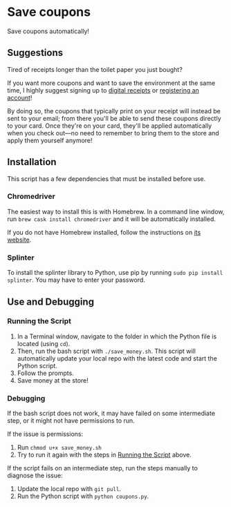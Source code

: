 # Save coupons
Save coupons automatically!

## Suggestions
Tired of receipts longer than the toilet paper you just bought?

If you want more coupons and want to save the environment at the same time, I highly suggest signing up to [digital receipts](https://www.cvs.com/content/digital-receipt "CVS Digital Receipts") or [registering an account](https://www.walgreens.com/register/regOptions.jsp "Walgreens Accounts")!

By doing so, the coupons that typically print on your receipt will instead be sent to your email; from there you'll be able to send these coupons directly to your card. Once they're on your card, they'll be applied automatically when you check out—no need to remember to bring them to the store and apply them yourself anymore!

## Installation
This script has a few dependencies that must be installed before use.

### Chromedriver
The easiest way to install this is with Homebrew. In a command line window, run `brew cask install chromedriver` and it will be automatically installed.

If you do not have Homebrew installed, follow the instructions on [its website](https://brew.sh/ "Homebrew").

### Splinter
To install the splinter library to Python, use pip by running `sudo pip install splinter`. You may have to enter your password.

## Use and Debugging
### <a name="use"></a>Running the Script
1. In a Terminal window, navigate to the folder in which the Python file is located (using `cd`).
2. Then, run the bash script with `./save_money.sh`. This script will automatically update your local repo with the latest code and start the Python script.
3. Follow the prompts.
4. Save money at the store!

### Debugging
If the bash script does not work, it may have failed on some intermediate step, or it might not have permissions to run.

If the issue is permissions:

1. Run `chmod u+x save_money.sh`
2. Try to run it again with the steps in [Running the Script](#use) above.

If the script fails on an intermediate step, run the steps manually to diagnose the issue:

1. Update the local repo with `git pull`.
2. Run the Python script with `python coupons.py`.
